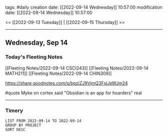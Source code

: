 tags: #daily
creation date: [[2022-09-14 Wednesday]] 10:57:00
modification date: [[2022-09-14 Wednesday]] 10:57:00

<< [[2022-09-13 Tuesday]] | [[2022-09-15 Thursday]] >> 

---

## Wednesday, Sep 14

### Today's Fleeting Notes
[[Fleeting Notes/2022-09-14 CSCI243]]
[[Fleeting Notes/2022-09-14 MATH211]]
[[Fleeting Notes/2022-09-14 CHIN309]]

https://share.goodnotes.com/s/bpzjZJ9VjmQ3FsjJeWJm24

#quote 
Myke on cortex said "Obsidian is an app for hoarders"
real

---

### Timery
```toggl
LIST FROM 2022-09-14 TO 2022-09-14
GROUP BY PROJECT
SORT DESC
```
